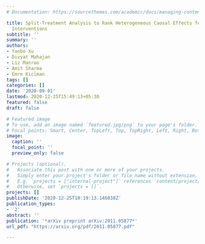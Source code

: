 ```yaml
---
# Documentation: https://sourcethemes.com/academic/docs/managing-content/

title: Split-Treatment Analysis to Rank Heterogeneous Causal Effects for Prospective
  Interventions
subtitle: ''
summary: ''
authors:
- Yanbo Xu
- Divyat Mahajan
- Liz Manrao
- Amit Sharma
- Emre Kiciman
tags: []
categories: []
date: '2020-09-01'
lastmod: 2020-12-25T15:49:13+05:30
featured: false
draft: false

# Featured image
# To use, add an image named `featured.jpg/png` to your page's folder.
# Focal points: Smart, Center, TopLeft, Top, TopRight, Left, Right, BottomLeft, Bottom, BottomRight.
image:
  caption: ''
  focal_point: ''
  preview_only: false

# Projects (optional).
#   Associate this post with one or more of your projects.
#   Simply enter your project's folder or file name without extension.
#   E.g. `projects = ["internal-project"]` references `content/project/deep-learning/index.md`.
#   Otherwise, set `projects = []`.
projects: []
publishDate: '2020-12-25T10:19:13.146838Z'
publication_types:
- '2'
abstract: ''
publication: '*arXiv preprint arXiv:2011.05877*'
url_pdf: "https://arxiv.org/pdf/2011.05877.pdf"

---
```

